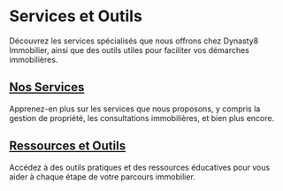 # Services et Outils

Découvrez les services spécialisés que nous offrons chez Dynasty8 Immobilier, ainsi que des outils utiles pour faciliter vos démarches immobilières.

## [Nos Services](services.md)

Apprenez-en plus sur les services que nous proposons, y compris la gestion de propriété, les consultations immobilières, et bien plus encore.

## [Ressources et Outils](ressources.md)

Accédez à des outils pratiques et des ressources éducatives pour vous aider à chaque étape de votre parcours immobilier.
